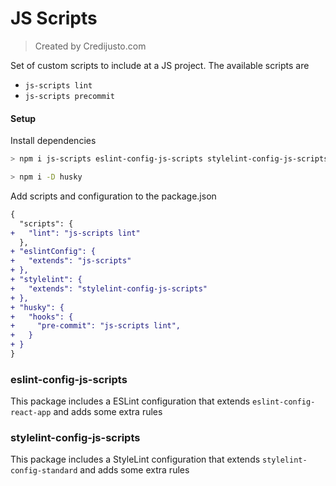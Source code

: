 # JS Scripts

> Created by Credijusto.com

Set of custom scripts to include at a JS project.
The available scripts are

- `js-scripts lint`
- `js-scripts precommit`


#### Setup

Install dependencies

```sh
> npm i js-scripts eslint-config-js-scripts stylelint-config-js-scripts
```

```sh
> npm i -D husky
```

Add scripts and configuration to the package.json

```diff
{
  "scripts": {
+   "lint": "js-scripts lint"
  },
+ "eslintConfig": {
+   "extends": "js-scripts"
+ },
+ "stylelint": {
+   "extends": "stylelint-config-js-scripts"
+ },
+ "husky": {
+   "hooks": {
+     "pre-commit": "js-scripts lint",
+   }
+ }
}
```

### eslint-config-js-scripts

This package includes a ESLint configuration that extends `eslint-config-react-app` and adds some extra rules


### stylelint-config-js-scripts

This package includes a StyleLint configuration that extends `stylelint-config-standard` and adds some extra rules
